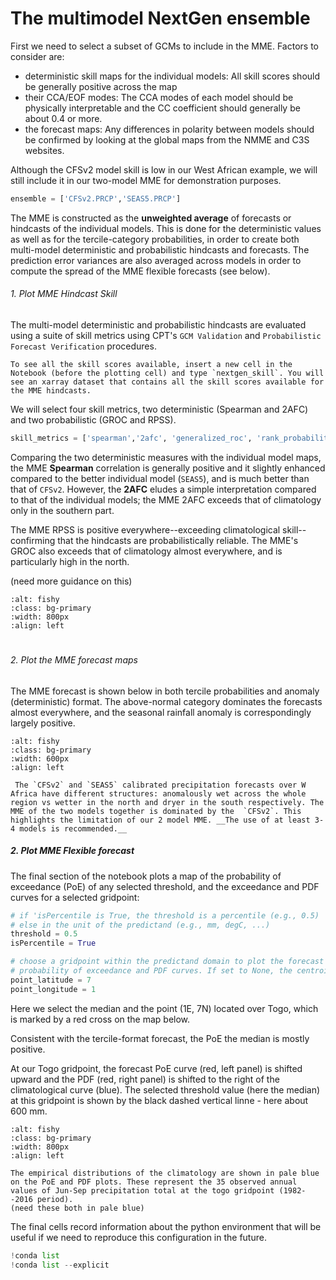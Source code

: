 # The multimodel NextGen ensemble 

First we need to select a subset of GCMs to include in the MME. Factors to consider are:
- deterministic skill maps for the individual models: All skill scores should be generally positive across the map
- their CCA/EOF modes: The CCA modes of each model should be physically interpretable and the CC coefficient should generally be about 0.4 or more.
- the forecast maps: Any differences in polarity between models should be confirmed by looking at the global maps from the NMME and C3S websites.  

Although the CFSv2 model skill is low in our West African example, we will still include it in our two-model MME for demonstration purposes.

```python
ensemble = ['CFSv2.PRCP','SEAS5.PRCP']
```

The MME is constructed as the __unweighted average__ of forecasts or hindcasts of the individual models. This is done for the deterministic values as well as for the tercile-category probabilities, in order to create both multi-model deterministic and probabilistic hindcasts and forecasts. The prediction error variances are also averaged across models in order to compute the spread of the MME flexible forecasts (see below).

###### 1. Plot MME Hindcast Skill 

The multi-model deterministic and probabilistic hindcasts are evaluated using a suite of skill metrics using CPT's `GCM Validation` and `Probabilistic Forecast Verification` procedures.


```{tip} 
To see all the skill scores available, insert a new cell in the Notebook (before the plotting cell) and type `nextgen_skill`. You will see an xarray dataset that contains all the skill scores available for the MME hindcasts.
```

We will select four skill metrics, two deterministic (Spearman and 2AFC) and two probabilistic (GROC and RPSS).

```python
skill_metrics = ['spearman','2afc', 'generalized_roc', 'rank_probability_skill_score']
``` 
Comparing the two deterministic measures with the individual model maps, the MME __Spearman__ correlation is generally positive and it slightly enhanced compared to the better individual model (`SEAS5`), and is much better than that of `CFSv2`. However, the __2AFC__ eludes a simple interpretation compared to that of the individual models; the MME 2AFC exceeds that of climatology only in the southern part.

The MME RPSS is positive everywhere--exceeding climatological skill--confirming that the hindcasts are probabilistically reliable.  The MME's GROC also exceeds that of climatology almost everywhere, and is particularly high in the north. 

(need more guidance on this)

```{image} img/MME_skill.png
:alt: fishy
:class: bg-primary
:width: 800px
:align: left
```
#
###### 2. Plot the MME forecast maps

The MME forecast is shown below in both tercile probabilities and anomaly (deterministic) format. The above-normal category dominates the forecasts almost everywhere, and the seasonal rainfall anomaly is correspondingly largely positive.
    
```{image} img/MME_forecast_rev.png
:alt: fishy
:class: bg-primary
:width: 600px
:align: left
```

```{admonition} Interpretation
 The `CFSv2` and `SEAS5` calibrated precipitation forecasts over W Africa have different structures: anomalously wet across the whole region vs wetter in the north and dryer in the south respectively. The MME of the two models together is dominated by the  `CFSv2`. This highlights the limitation of our 2 model MME. __The use of at least 3-4 models is recommended.__  
```


##### 2. Plot MME Flexible forecast 

The final section of the notebook plots a map of the probability of exceedance (PoE) of any selected threshold, and the exceedance and PDF curves for a selected gridpoint:

```python
# if 'isPercentile is True, the threshold is a percentile (e.g., 0.5)
# else in the unit of the predictand (e.g., mm, degC, ...)
threshold = 0.5
isPercentile = True

# choose a gridpoint within the predictand domain to plot the forecast and climatological
# probability of exceedance and PDF curves. If set to None, the centroid of the predictand domain will be used.
point_latitude = 7
point_longitude = 1
```

Here we select the median and the point (1E, 7N) located over Togo, which is marked by a red cross on the map below.

Consistent with the tercile-format forecast, the PoE the median is mostly positive. 

At our Togo gridpoint, the forecast PoE curve (red, left panel) is shifted upward and the PDF (red, right panel) is shifted to the right of the climatological curve (blue). The selected threshold value (here the median) at this gridpoint is shown by the black dashed vertical linne - here about 600 mm. 

```{image} img/flex50_rev.png
:alt: fishy
:class: bg-primary
:width: 800px
:align: left
```

```{note} 
The empirical distributions of the climatology are shown in pale blue on the PoE and PDF plots. These represent the 35 observed annual values of Jun-Sep precipitation total at the togo gridpoint (1982--2016 period). 
(need these both in pale blue)
```

The final cells record information about the python environment that will be useful if we need to reproduce this configuration in the future.

```python
!conda list
!conda list --explicit
```
